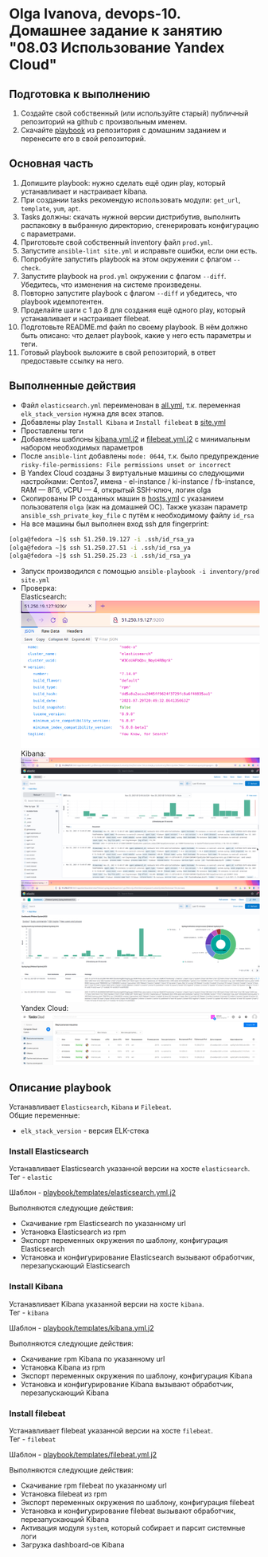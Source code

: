 # Olga Ivanova, devops-10. Домашнее задание к занятию "08.03 Использование Yandex Cloud"

## Подготовка к выполнению
1. Создайте свой собственный (или используйте старый) публичный репозиторий на github с произвольным именем.
2. Скачайте [playbook](./playbook/) из репозитория с домашним заданием и перенесите его в свой репозиторий.

## Основная часть
1. Допишите playbook: нужно сделать ещё один play, который устанавливает и настраивает kibana.
2. При создании tasks рекомендую использовать модули: `get_url`, `template`, `yum`, `apt`.
3. Tasks должны: скачать нужной версии дистрибутив, выполнить распаковку в выбранную директорию, сгенерировать конфигурацию с параметрами.
4. Приготовьте свой собственный inventory файл `prod.yml`.
5. Запустите `ansible-lint site.yml` и исправьте ошибки, если они есть.
6. Попробуйте запустить playbook на этом окружении с флагом `--check`.
7. Запустите playbook на `prod.yml` окружении с флагом `--diff`. Убедитесь, что изменения на системе произведены.
8. Повторно запустите playbook с флагом `--diff` и убедитесь, что playbook идемпотентен.
9. Проделайте шаги с 1 до 8 для создания ещё одного play, который устанавливает и настраивает filebeat.
10. Подготовьте README.md файл по своему playbook. В нём должно быть описано: что делает playbook, какие у него есть параметры и теги.
11. Готовый playbook выложите в свой репозиторий, в ответ предоставьте ссылку на него.

## Выполненные действия
- Файл `elasticsearch.yml` переименован в [all.yml](./playbook/inventory/prod/group_vars/all.yml), т.к. переменная `elk_stack_version` нужна для всех этапов.
- Добавлены play `Install Kibana` и `Install filebeat` в [site.yml](./playbook/site.yml)
- Проставлены теги
- Добавлены шаблоны [kibana.yml.j2](./playbook/templates/kibana.yml.j2) и [filebeat.yml.j2](./playbook/templates/filebeat.yml.j2) с минимальным набором необходимых параметров
- После `ansible-lint` добавлены `mode: 0644`, т.к. было предупреждение `risky-file-permissions: File permissions unset or incorrect`
- В Yandex Cloud созданы 3 виртуальные машины со следующими настройками: Centos7, имена - el-instance / ki-instance / fb-instance, RAM — 8Гб, vCPU — 4, открытый SSH-ключ, логин olga 
- Скопированы IP созданных машин в [hosts.yml](./playbook/inventory/prod/hosts.yml) с указанием пользователя `olga` (как на домашней ОС). Также указан параметр `ansible_ssh_private_key_file` с путём к необходимому файлу `id_rsa`
- На все машины был выполнен вход ssh для fingerprint:  
```bash
[olga@fedora ~]$ ssh 51.250.19.127 -i .ssh/id_rsa_ya
[olga@fedora ~]$ ssh 51.250.27.51 -i .ssh/id_rsa_ya
[olga@fedora ~]$ ssh 51.250.25.23 -i .ssh/id_rsa_ya
```
- Запуск производился с помощью `ansible-playbook -i inventory/prod site.yml`
- Проверка:  
Elasticsearch:  
![Elasticsearch](img/elastic.png)  
Kibana:  
![Kibana1](img/kibana1.png)  
![Kibana2](img/kibana2.png)  
Yandex Cloud:  
![Yandex](img/yandex.png)  

## Описание playbook

Устанавливает `Elasticsearch`, `Kibana` и `Filebeat`.  
Общие переменные:  
- `elk_stack_version` - версия ELK-стека

### Install Elasticsearch
Устанавливает Elasticsearch указанной версии на хосте `elasticsearch`.  
Тег - `elastic`

Шаблон - [playbook/templates/elasticsearch.yml.j2](playbook/templates/elasticsearch.yml.j2)

Выполняются следующие действия:
- Скачивание rpm Elasticsearch по указанному url
- Установка Elasticsearch из rpm
- Экспорт переменных окружения по шаблону, конфигурация Elasticsearch
- Установка и конфигурирование Elasticsearch вызывают обработчик, перезапускающий Elasticsearch

### Install Kibana
Устанавливает Kibana указанной версии на хосте `kibana`.  
Тег - `kibana`

Шаблон - [playbook/templates/kibana.yml.j2](playbook/templates/kibana.yml.j2)

Выполняются следующие действия:
- Скачивание rpm Kibana по указанному url
- Установка Kibana из rpm
- Экспорт переменных окружения по шаблону, конфигурация Kibana
- Установка и конфигурирование Kibana вызывают обработчик, перезапускающий Kibana

### Install filebeat
Устанавливает filebeat указанной версии на хосте `filebeat`.  
Тег - `filebeat`

Шаблон - [playbook/templates/filebeat.yml.j2](playbook/templates/filebeat.yml.j2)

Выполняются следующие действия:
- Скачивание rpm filebeat по указанному url
- Установка filebeat из rpm
- Экспорт переменных окружения по шаблону, конфигурация filebeat
- Установка и конфигурирование filebeat вызывают обработчик, перезапускающий Kibana
- Активация модуля `system`, который собирает и парсит системные логи
- Загрузка dashboard-ов Kibana
